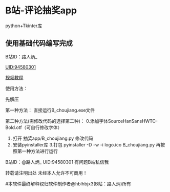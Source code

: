 # B站-评论抽奖app
python+Tkinter库


## 使用基础代码编写完成

B站ID：路人炳_

[UID:94580301](https://space.bilibili.com/94580301)

[视频教程](https://www.bilibili.com/video/BV1Y7411p7Sw)

使用方法：

先解压

第一种方法：
直接运行B_choujiang.exe文件

第二种方法(需修改代码的选择第二种)：
0.添加字体SourceHanSansHWTC-Bold.otf（可自行修改字体）
1. 打开 抽奖app/B_choujiang.py 修改代码
2. 安装pyinstaller库
3.打包 pyinstaller -D -w -i logo.ico B_choujiang.py
再按照第一种方法进行运行

B站ID：@路人炳_ 
UID:94580301
有问题B站私信我


转载请注明出处
未经本人允许不可商用！

#本软件最终解释权归软件制作者@hblhbjx3(B站：路人炳)所有
